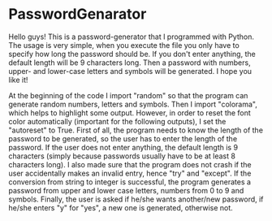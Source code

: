 # PasswordGenarator

Hello guys! This is a password-generator that I programmed with Python.
The usage is very simple, when you execute the file you only have to specify how long the password should be. If you don't enter anything, the default length will be 9 characters long.
Then a password with numbers, upper- and lower-case letters and symbols will be generated. I hope you like it!

At the beginning of the code I import "random" so that the program can generate random numbers, letters and symbols.
Then I import "colorama", which helps to highlight some output. However, in order to reset the font color automatically (important for the following outputs), I set the "autoreset" to True.
First of all, the program needs to know the length of the password to be generated, so the user has to enter the length of the password.
If the user does not enter anything, the default length is 9 characters (simply because passwords usually have to be at least 8 characters long).
I also made sure that the program does not crash if the user accidentally makes an invalid entry, hence "try" and "except".
If the conversion from string to integer is successful, the program generates a password from upper and lower case letters, numbers from 0 to 9 and symbols. 
Finally, the user is asked if he/she wants another/new password, if he/she enters "y" for "yes", a new one is generated, otherwise not.
